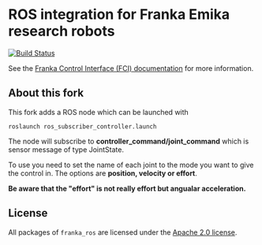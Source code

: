 # ROS integration for Franka Emika research robots

[![Build Status][travis-status]][travis]

See the [Franka Control Interface (FCI) documentation][fci-docs] for more information.
## About this fork

This fork adds a ROS node which can be launched with
```
roslaunch ros_subscriber_controller.launch
```
The node will subscribe to  **controller_command/joint_command** which is sensor message of type JointState.

To use you need to set the name of each joint to the mode you want to give the control in. The options are **position, velocity or effort**.

**Be aware that the "effort" is not really effort but angualar acceleration.** 

## License

All packages of `franka_ros` are licensed under the [Apache 2.0 license][apache-2.0].

[apache-2.0]: https://www.apache.org/licenses/LICENSE-2.0.html
[fci-docs]: https://frankaemika.github.io/docs
[travis-status]: https://travis-ci.org/frankaemika/franka_ros.svg?branch=kinetic-devel
[travis]: https://travis-ci.org/frankaemika/franka_ros

